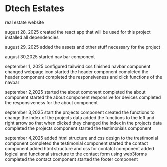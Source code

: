 # Dtech Estates

real estate website

august 28, 2025
created the react app that will be used for this project
installed all dependencies

august 29, 2025
added the assets and other stuff necessary for the project

august 30,2025
started nav bar component

september 1, 2025
configured tailwind css
finished navbar component
changed webpage icon
started the header component
completed the header component
completed the responsiveness and click functions of the navbar

september 2,2025
started the about comonent
completed the about component
started the about component responsive for devices
completed the responsiveness for the about component

september 3,2025
start the projects component
created the functions to change the index of the projects data
added the functions to the left and right arrow so that when clicked they changed the index in
the projects data
completed the projects component
started the testimonials component

september 4,2025
added html structure and css design to the trestimonial component
completed the testimonial component
started the contact component
added html structure and css for contatct component
added logical and functional structure to the contact form using web3forms
completed the contact component
started the footer component
